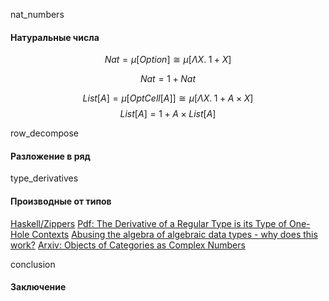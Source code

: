 
<anchor>nat_numbers</anchor>

#### Натуральные числа

$$Nat = \mu[Option] \cong \mu[\Lambda X.\; 1 + X]$$


$$Nat = 1 + Nat$$


$$List[A] = \mu[OptCell[A]] \cong \mu[\Lambda X.\; 1 + A \times X]$$
$$List[A] = 1 + A \times List[A]$$



<anchor>row_decompose</anchor>

#### Разложение в ряд


<anchor>type_derivatives</anchor>

#### Производные от типов

[Haskell/Zippers](https://en.m.wikibooks.org/wiki/Haskell/Zippers#Mechanical_Differentiation)
[Pdf: The Derivative of a Regular Type is its Type of One-Hole Contexts](http://strictlypositive.org/diff.pdf)
[Abusing the algebra of algebraic data types - why does this work?](https://stackoverflow.com/questions/9190352/abusing-the-algebra-of-algebraic-data-types-why-does-this-work)
[Arxiv: Objects of Categories as Complex Numbers](https://arxiv.org/abs/math/0212377v1)


<anchor>conclusion</anchor>

#### Заключение
